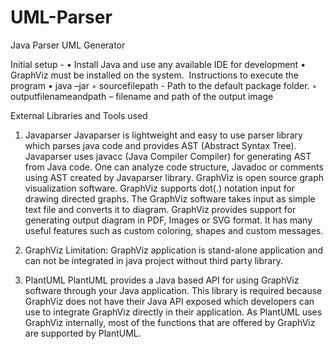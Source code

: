 # UML-Parser


Java Parser UML Generator

Initial setup -	
	• Install Java and use any available IDE for development
	• GraphViz must be installed on the system. 
Instructions to execute the program
	•	java –jar <Name of Jar File.jar> <sourcefilepath> <outputfilenameandpath>
	◦	sourcefilepath - Path to the default package folder.
	◦	outputfilenameandpath – filename and path of the output image 

External Libraries and Tools used
1. Javaparser
Javaparser is lightweight and easy to use parser library which parses java code and provides AST (Abstract Syntax Tree). Javaparser uses javacc (Java Compiler 
Compiler) for generating AST from Java code. One can analyze code structure, Javadoc or comments using AST created by Javaparser library.
GraphViz is open source graph visualization software. GraphViz supports dot(.) notation input for drawing directed graphs. The GraphViz software takes input 
as simple text file and converts it to diagram. GraphViz provides support for generating output diagram in PDF, Images or SVG format. It has many useful 
features such as custom coloring, shapes and custom messages.

2. GraphViz
Limitation: GraphViz application is stand-alone application and can not be integrated in java project without third party library.

3. PlantUML
PlantUML provides a Java based API for using GraphViz software through your Java application. This library is required because GraphViz does not have their 
Java API exposed which developers can use to integrate GraphViz directly in their application. As PlantUML uses GraphViz internally, most of the functions that are offered by GraphViz are supported by PlantUML.

